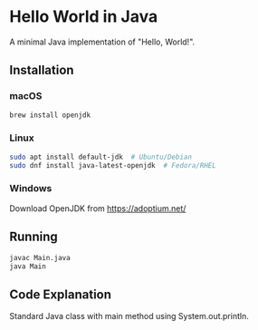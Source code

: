 # Hello World in Java

A minimal Java implementation of "Hello, World!".

## Installation

### macOS
```bash
brew install openjdk
```

### Linux
```bash
sudo apt install default-jdk  # Ubuntu/Debian
sudo dnf install java-latest-openjdk  # Fedora/RHEL
```

### Windows
Download OpenJDK from https://adoptium.net/

## Running

```bash
javac Main.java
java Main
```

## Code Explanation

Standard Java class with main method using System.out.println.
